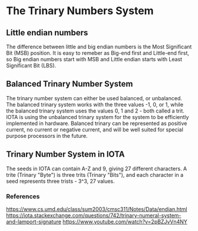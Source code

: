 # The Trinary Numbers System

## Little endian numbers
The difference between little and big endian numbers is the Most Significant Bit (MSB) position. It is easy to remeber as Big-end first and Little-end first, so Big endian numbers start with MSB and Little endian starts with Least Significant Bit (LBS).

## Balanced Trinary Number System
The trinary number system can either be used balanced, or unbalanced. The balanced trinary system works with the three values -1, 0, or 1, while the balanced trinary system uses the values 0, 1 and 2 - both called a trit.
IOTA is using the unbalanced trinary system for the system to be efficiently implemented in hardware. Balanced trinary can be represented as positive current, no current or negative current, and will be well suited for special purpose processors in the future.

## Trinary Number System in IOTA
The seeds in IOTA can contain A-Z and 9, giving 27 different characters. A trite (Trinary "Byte") is three trits (Trinary "Bits"), and each character in a seed represents three trists - 3^3, 27 values.



### References 
https://www.cs.umd.edu/class/sum2003/cmsc311/Notes/Data/endian.html
https://iota.stackexchange.com/questions/742/trinary-numeral-system-and-lamport-signature
https://www.youtube.com/watch?v=2pBZJvVn4NY
